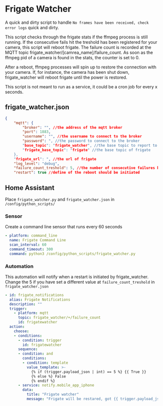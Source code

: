 # Frigate Watcher

A quick and dirty script to handle `No frames have been received, check error logs` quick and dirty.

This script checks through the frigate stats if the ffmpeg process is still running. If the consecutive fails hit the treshold has been registered for your camera, this script will reboot frigate. The failure count is recorded at the MQTT topic frigate_watcher/[camrea_name]/failure_count. As soon as the ffmpeg pid of a camera is found in the stats, the counter is set to 0.

After a reboot, ffmpeg processes will spin up to restore the connection with your camera. If, for instance, the camera has been shut down, frigate_watcher will reboot frigate until the power is restored.

This script is not meant to run as a service, it could be a cron job for every x seconds.

## frigate_watcher.json

```json
{
    "mqtt": {
        "broker": "", //the address of the mqtt broker
        "port": 1883,
        "username": "", //the username to connect to the broker
        "password": ", //the password to connect to the broker
        "base_topic": "frigate_watcher", //the base topic to report to
        "frigate_base_topic": "frigate" //the base topic of frigate
    },
    "frigate_url": ", //the url of frigate
    "log_level": "debug",
    "failure_count_treshold": 5, //the number of consecutive failures before a reboot is initiated
    "restart": true //define of the reboot should be initiated
```

## Home Assistant

Place `frigate_watcher.py` and `frigate_watcher.json` in `/config/python_scripts/`

### Sensor

Create a command line sensor that runs every 60 seconds

```yaml
- platform: command_line
  name: Frigate Command Line
  scan_interval: 60
  command_timeout: 300
  command: python3 /config/python_scripts/frigate_watcher.py
```

### Automation

This automation will notify when a restart is initiated by frigate_watcher. Change the 5 if you have set a different value at `failure_count_treshold` in `frigate_watcher.json`

```yaml
- id: frigate_notifications
  alias: Frigate Notifications
  description: ""
  trigger:
    - platform: mqtt
      topic: frigate_watcher/+/failure_count
      id: frigatewatcher
  action:
    choose:
    - conditions:
      - condition: trigger
        id: frigatewatcher
      sequence:
      - condition: and
        conditions:
        - condition: template
          value_template: >-
            {% if (trigger.payload_json | int) == 5 %} {{ True }}
            {% else %} False
            {% endif %}
      - service: notify.mobile_app_iphone
        data:
          title: "Frigate watcher"
          message: "Frigate will be restared, got {{ trigger.payload_json | string }} failure counts on topic {{ trigger.topic | string }}"
```
